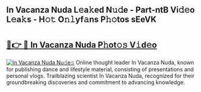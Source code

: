 ## In Vacanza Nuda L𝚎a𝚔ed N𝚞𝚍e - Part-ntB Vi𝚍𝚎o L𝚎a𝚔s - H𝚘𝚝 O𝚗𝚕yf𝚊ns P𝚑𝚘tos sEeVK

# <h2><a href="http://kf4104.oniu.top/?m=In+Vacanza+Nuda">🔗👉 🔴 In Vacanza Nuda P𝚑ot𝚘𝚜 V𝚒d𝚎o</a></h2>

[![In Vacanza Nuda Nu𝚍e𝚜](https://i.imgur.com/0qMVB7G.gif)](http://kf4104.oniu.top/?m=In+Vacanza+Nuda)
Online thought leader In Vacanza Nuda, known for publishing dance and lifestyle material, consisting of presentations and personal vlogs. Trailblazing scientist In Vacanza Nuda, recognized for their groundbreaking discoveries and commitment to advancing knowledge.  

